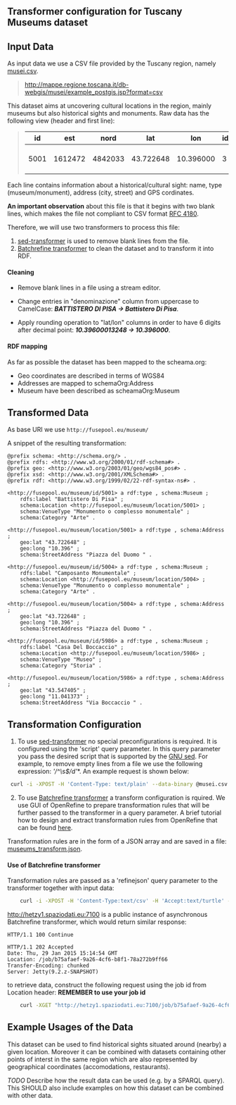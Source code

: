 Transformer configuration for Tuscany Museums dataset
---------------------------------------------

## Input Data

As input data we use a CSV file provided by the Tuscany region, namely [musei.csv](musei.csv).
> http://mappe.regione.toscana.it/db-webgis/musei/example_postgis.jsp?format=csv

This dataset aims at uncovering cultural locations in the region, mainly museums but also historical sights and monuments. Raw data has the following view (header and first line):

> | id   | est     | nord    | lat       | lon       | id_tipologia | tipologia                         | id_categoria | categoria_prevalente      | denominazione                                                                                                          | indirizzo                        | localita                      | comune                     | provincia | numero_sedi |
> |------|---------|---------|-----------|-----------|--------------|-----------------------------------|--------------|---------------------------|------------------------------------------------------------------------------------------------------------------------|----------------------------------|-------------------------------|----------------------------|-----------|-------------|
 > | 5001 | 1612472 | 4842033 | 43.722648 | 10.396000 | 3 | Monumento o complesso monumentale | 1 | Arte | BATTISTERO DI PISA | Piazza del Duomo |  | Pisa | PI | 1 |
 >

Each line contains information about a historical/cultural sight: name, type (museum/monument), address (city, street) and GPS cordinates.

**An important observation** about this file is that it begins with two blank lines, which makes the file not compliant to CSV format [RFC 4180](https://datatracker.ietf.org/doc/rfc4180/).

Therefore, we will use two transformers to process this file:
1. [sed-transformer](https://github.com/fusepoolP3/p3-transformer-howto) is used to remove blank lines from the file.
2. [Batchrefine transformer](https://github.com/fusepoolP3/p3-batchrefine) to clean the dataset and to transform it into RDF.

#### Cleaning
* Remove blank lines in a file using a stream editor.

* Change entries in "denominazione" column from uppercase to CamelCase: **_BATTISTERO DI PISA -> Battistero Di Pisa_**.

* Apply rounding operation to "lat/lon" columns in order to have 6 digits after decimal point: **_10.39600013248 -> 10.396000_**.

#### RDF mapping
As far as possible the dataset has been mapped to the scheama.org:

* Geo coordinates are described in terms of WGS84
* Addresses are mapped to schemaOrg:Address
* Museum have been described as scheamaOrg:Museum

## Transformed Data

As base URI we use ``` http://fusepool.eu/museum/ ```

A snippet of the resulting transformation:

```turtle
@prefix schema: <http://schema.org/> .
@prefix rdfs: <http://www.w3.org/2000/01/rdf-schema#> .
@prefix geo: <http://www.w3.org/2003/01/geo/wgs84_pos#> .
@prefix xsd: <http://www.w3.org/2001/XMLSchema#> .
@prefix rdf: <http://www.w3.org/1999/02/22-rdf-syntax-ns#> .

<http://fusepool.eu/museum/id/5001> a rdf:type , schema:Museum ;
	rdfs:label "Battistero Di Pisa" ;
	schema:Location <http://fusepool.eu/museum/location/5001> ;
	schema:VenueType "Monumento o complesso monumentale" ;
	schema:Category "Arte" .

<http://fusepool.eu/museum/location/5001> a rdf:type , schema:Address ;
	geo:lat "43.722648" ;
	geo:long "10.396" ;
	schema:StreetAddress "Piazza del Duomo " .

<http://fusepool.eu/museum/id/5004> a rdf:type , schema:Museum ;
	rdfs:label "Camposanto Monumentale" ;
	schema:Location <http://fusepool.eu/museum/location/5004> ;
	schema:VenueType "Monumento o complesso monumentale" ;
	schema:Category "Arte" .

<http://fusepool.eu/museum/location/5004> a rdf:type , schema:Address ;
	geo:lat "43.722648" ;
	geo:long "10.396" ;
	schema:StreetAddress "Piazza del Duomo " .

<http://fusepool.eu/museum/id/5986> a rdf:type , schema:Museum ;
	rdfs:label "Casa Del Boccaccio" ;
	schema:Location <http://fusepool.eu/museum/location/5986> ;
	schema:VenueType "Museo" ;
	schema:Category "Storia" .

<http://fusepool.eu/museum/location/5986> a rdf:type , schema:Address ;
	geo:lat "43.547405" ;
	geo:long "11.041373" ;
	schema:StreetAddress "Via Boccaccio " .
```

## Transformation Configuration

1. To use [sed-transformer](https://github.com/fusepoolP3/p3-transformer-howto) no special preconfigurations is required. It is configured using the 'script' query parameter. In this query parameter you pass the desired script that is supported by the [GNU sed](https://www.gnu.org/software/sed/manual). For example, to remove empty lines from a file we use the following expression: **'/^\s*$/d'**. An example request is shown below:

```bash
 curl -i -XPOST -H 'Content-Type: text/plain' --data-binary @musei.csv "http://hetzy1.spaziodati.eu:7101?script=/^\s*\$/d"
```

2. To use [Batchrefine transformer](https://github.com/fusepoolP3/p3-batchrefine) a transform configuration is rquired. We use GUI of OpenRefine to prepare transformation rules that will be further passed to the transformer in a query parameter. A brief tutorial how to design and extract transformation rules from OpenRefine that can be found [here](https://github.com/andreybratus/tutorial).

Transformation rules are in the form of a JSON array and are saved in a file: [museums_transform.json](https://raw.githubusercontent.com/fusepoolP3/p3-transformer-configs/master/toscana-museums/musei_transform.json).


#### Use of Batchrefine transformer

Transformation rules are passed as a 'refinejson' query parameter to the transformer together with input data:

```bash
	curl -i -XPOST -H 'Content-Type:text/csv' -H 'Accept:text/turtle' --data-binary @musei-noblank.csv "http://hetzy1.spaziodati.eu:7100?refinejson=https://raw.githubusercontent.com/fusepoolP3/p3-transformer-configs/master/toscana-museums/musei_transform.json"
```
http://hetzy1.spaziodati.eu:7100 is a public instance of asynchronous Batchrefine transformer, which would return similar response:

```
HTTP/1.1 100 Continue

HTTP/1.1 202 Accepted
Date: Thu, 29 Jan 2015 15:14:54 GMT
Location: /job/b75afaef-9a26-4cf6-b8f1-78a272b9ff66
Transfer-Encoding: chunked
Server: Jetty(9.2.z-SNAPSHOT)
```

to retrieve data, construct the following request using the job id from Location header: **REMEMBER to use your job id**

```bash
	curl -XGET "http://hetzy1.spaziodati.eu:7100/job/b75afaef-9a26-4cf6-b8f1-78a272b9ff66"
```

## Example Usages of the Data

This dataset can be used to find historical sights situated around (nearby) a given location.
Moreover it can be combined with datasets containing other points of interst in the same region which are also represented by geographical coordinates (accomodations, restaurants).

*TODO* Describe how the result data can be used (e.g. by a SPARQL query). This SHOULD also include examples on how this dataset can be combined with other data.
